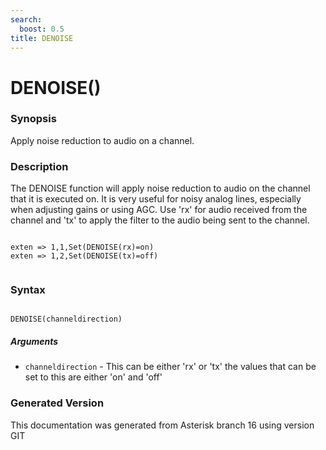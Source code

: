 ```yaml
---
search:
  boost: 0.5
title: DENOISE
---
```


# DENOISE()

### Synopsis

Apply noise reduction to audio on a channel.

### Description

The DENOISE function will apply noise reduction to audio on the channel that it is executed on. It is very useful for noisy analog lines, especially when adjusting gains or using AGC. Use 'rx' for audio received from the channel and 'tx' to apply the filter to the audio being sent to the channel.<br>

``` title="Example: Apply noise reduction"

exten => 1,1,Set(DENOISE(rx)=on)
exten => 1,2,Set(DENOISE(tx)=off)


```

### Syntax


```

DENOISE(channeldirection)
```
##### Arguments


* `channeldirection` - This can be either 'rx' or 'tx' the values that can be set to this are either 'on' and 'off'<br>


### Generated Version

This documentation was generated from Asterisk branch 16 using version GIT 